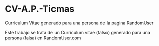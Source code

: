# CV-A.P.-Ticmas
Curriculum Vitae generado para una persona de la pagina RandomUser

Este trabajo se trata de un Curriculum vitae (falso) generado para una persona (falsa) en RandomUser.com
